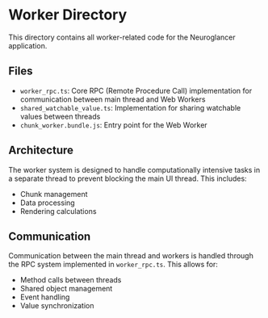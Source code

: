 # Worker Directory

This directory contains all worker-related code for the Neuroglancer application.

## Files

- `worker_rpc.ts`: Core RPC (Remote Procedure Call) implementation for communication between main thread and Web Workers
- `shared_watchable_value.ts`: Implementation for sharing watchable values between threads
- `chunk_worker.bundle.js`: Entry point for the Web Worker

## Architecture

The worker system is designed to handle computationally intensive tasks in a separate thread to prevent blocking the main UI thread. This includes:

- Chunk management
- Data processing
- Rendering calculations

## Communication

Communication between the main thread and workers is handled through the RPC system implemented in `worker_rpc.ts`. This allows for:

- Method calls between threads
- Shared object management
- Event handling
- Value synchronization 
